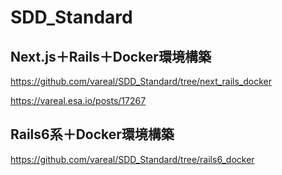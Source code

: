 # SDD_Standard
## Next.js＋Rails＋Docker環境構築
https://github.com/vareal/SDD_Standard/tree/next_rails_docker

https://vareal.esa.io/posts/17267

## Rails6系＋Docker環境構築
https://github.com/vareal/SDD_Standard/tree/rails6_docker


